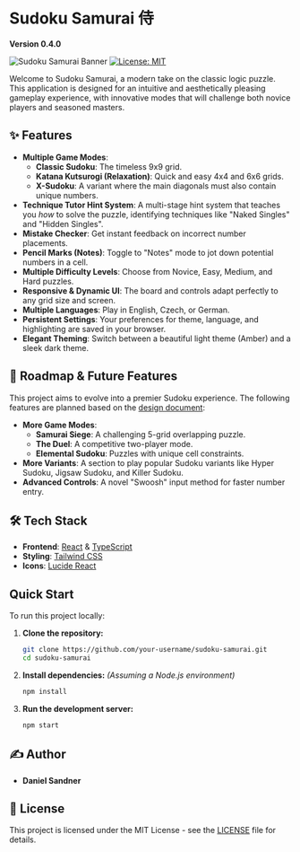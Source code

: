 # Sudoku Samurai 侍

**Version 0.4.0**

![Sudoku Samurai Banner](https://img.shields.io/badge/Sudoku-Samurai-red?style=for-the-badge&logo=data:image/svg+xml;base64,PHN2ZyB4bWxucz0iaHR0cDovL3d3dy53My5vcmcvMjAwMC9zdmciIHdpZHRoPSIyNCIgaGVpZ2h0PSIyNCIgdmlld0JveD0iMCAwIDI0IDI0IiBmaWxsPSJub25lIiBzdHJva2U9IndoaXRlIiBzdHJva2Utd2lkdGg9IjIiIHN0cm9rZS1saW5lY2FwPSJyb3VuZCIgc3Ryb2tlLWxpbmVqb2luPSJyb3VuZCI+PHBhdGggZD0iTTMgM2g3djdoLTd6Ii8+PHBhdGggZD0iTTE0IDNoN3Y3aC03eiIvPjxwYXRoIGQ0iTTE0IDE0aDdoN3Y3aC03eiIvPjxwYXRoIGQ0iTTMgMTRoN3Y3aC03eiIvPjwvc3ZnPg==)
[![License: MIT](https://img.shields.io/badge/License-MIT-yellow.svg?style=flat-square)](https://opensource.org/licenses/MIT)

Welcome to Sudoku Samurai, a modern take on the classic logic puzzle. This application is designed for an intuitive and aesthetically pleasing gameplay experience, with innovative modes that will challenge both novice players and seasoned masters.

## ✨ Features

-   **Multiple Game Modes**:
    -   **Classic Sudoku**: The timeless 9x9 grid.
    -   **Katana Kutsurogi (Relaxation)**: Quick and easy 4x4 and 6x6 grids.
    -   **X-Sudoku**: A variant where the main diagonals must also contain unique numbers.
-   **Technique Tutor Hint System**: A multi-stage hint system that teaches you *how* to solve the puzzle, identifying techniques like "Naked Singles" and "Hidden Singles".
-   **Mistake Checker**: Get instant feedback on incorrect number placements.
-   **Pencil Marks (Notes)**: Toggle to "Notes" mode to jot down potential numbers in a cell.
-   **Multiple Difficulty Levels**: Choose from Novice, Easy, Medium, and Hard puzzles.
-   **Responsive & Dynamic UI**: The board and controls adapt perfectly to any grid size and screen.
-   **Multiple Languages**: Play in English, Czech, or German.
-   **Persistent Settings**: Your preferences for theme, language, and highlighting are saved in your browser.
-   **Elegant Theming**: Switch between a beautiful light theme (Amber) and a sleek dark theme.

## 🚀 Roadmap & Future Features

This project aims to evolve into a premier Sudoku experience. The following features are planned based on the [design document](./docs/development/plan.md):

-   **More Game Modes**:
    -   **Samurai Siege**: A challenging 5-grid overlapping puzzle.
    -   **The Duel**: A competitive two-player mode.
    -   **Elemental Sudoku**: Puzzles with unique cell constraints.
-   **More Variants**: A section to play popular Sudoku variants like Hyper Sudoku, Jigsaw Sudoku, and Killer Sudoku.
-   **Advanced Controls**: A novel "Swoosh" input method for faster number entry.

## 🛠️ Tech Stack

-   **Frontend**: [React](https://reactjs.org/) & [TypeScript](https://www.typescriptlang.org/)
-   **Styling**: [Tailwind CSS](https://tailwindcss.com/)
-   **Icons**: [Lucide React](https://lucide.dev/)

##  Quick Start

To run this project locally:

1.  **Clone the repository:**
    ```bash
    git clone https://github.com/your-username/sudoku-samurai.git
    cd sudoku-samurai
    ```
2.  **Install dependencies:**
    *(Assuming a Node.js environment)*
    ```bash
    npm install
    ```
3.  **Run the development server:**
    ```bash
    npm start
    ```

## ✍️ Author

-   **Daniel Sandner**

## 📄 License

This project is licensed under the MIT License - see the [LICENSE](LICENSE) file for details.
